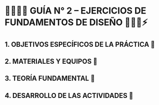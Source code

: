 # **🧑🏻‍🔬🔌 GUÍA N° 2 – EJERCICIOS DE FUNDAMENTOS DE DISEÑO 👩🏻‍🔬⚡** 

##  **1.	OBJETIVOS ESPECÍFICOS DE LA PRÁCTICA 🔎**
##  **2.	MATERIALES Y EQUIPOS 🔎**
##  **3.  TEORÍA FUNDAMENTAL 🔎**
##  **4.	DESARROLLO DE LAS ACTIVIDADES 🔎**

